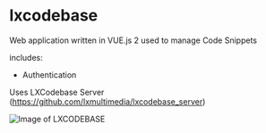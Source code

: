 # lxcodebase
Web application written in VUE.js 2 used to manage Code Snippets

includes:
- Authentication


Uses LXCodebase Server (https://github.com/lxmultimedia/lxcodebase_server)

![Image of LXCODEBASE](https://www.lxmcloud.tk/giti/lxcodebase.jpg)
